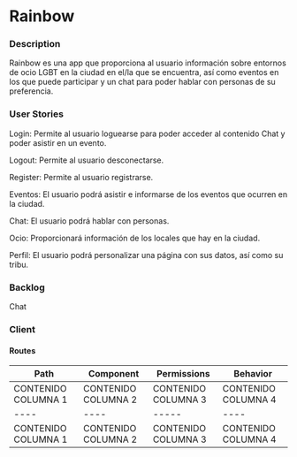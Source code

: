 # Rainbow

### Description
Rainbow es una app que proporciona al usuario información sobre entornos de ocio LGBT en la ciudad en el/la que se encuentra, así como eventos en los que puede participar y un chat para poder hablar con personas de su preferencia.


### User Stories
Login: Permite al usuario loguearse para poder acceder al contenido Chat y poder asistir en un evento.

Logout: Permite al usuario desconectarse.

Register: Permite al usuario registrarse.

Eventos: El usuario podrá asistir e informarse de los eventos que ocurren en la ciudad.

Chat: El usuario podrá hablar con personas.

Ocio: Proporcionará información de los locales que hay en la ciudad.

Perfil: El usuario podrá personalizar una página con sus datos, así como su tribu.


### Backlog
Chat


### Client
#### Routes

| Path| Component| Permissions| Behavior|
| ---- | ---- | ---- | ---- |
| CONTENIDO COLUMNA 1 | CONTENIDO COLUMNA 2 | CONTENIDO COLUMNA 3 | CONTENIDO COLUMNA 4 |
| ---- | ---- | ----- | ---- |
| CONTENIDO COLUMNA 1 | CONTENIDO COLUMNA 2 | CONTENIDO COLUMNA 3 | CONTENIDO COLUMNA 4 |